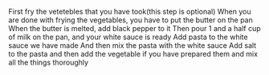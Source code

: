 First fry the vetetebles that you have took(this step is optional)
When you are done with frying the vegetables, you have to put the butter on the pan
When the butter is melted, add black pepper to it
Then pour 1 and a half cup of milk on the pan, and your white sauce is ready 
Add pasta to the white sauce we have made 
And then mix the pasta with the white sauce 
Add salt to the pasta 
and then add the vegetable if you have prepared them and mix all the things thoroughly